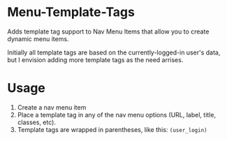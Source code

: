Menu-Template-Tags
==================

Adds template tag support to Nav Menu Items that allow you to create dynamic menu items.

Initially all template tags are based on the currently-logged-in user's data, but I envision adding more template tags as the need arrises.

Usage
=====

1. Create a nav menu item
2. Place a template tag in any of the nav menu options (URL, label, title, classes, etc).
3. Template tags are wrapped in parentheses, like this: `(user_login)`